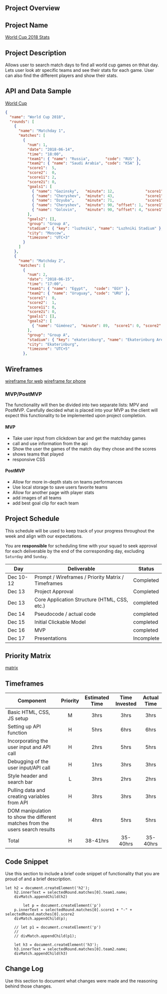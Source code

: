 ## Project Overview

## Project Name

[World Cup 2018 Stats](https://github.com/Hosieelias/World-Cup-2018-Stats)

## Project Description

Allows user to search match days to find all world cup games on thhat day. Lets user look atr specific teams and see their stats for each game. User can also find the different players and show their stats. 

## API and Data Sample
[World Cup](https://raw.githubusercontent.com/openfootball/worldcup.json/master/2018/worldcup.json)

```Json 
{
  "name": "World Cup 2018",
  "rounds": [
    {
      "name": "Matchday 1",
      "matches": [
        {
          "num": 1,
          "date": "2018-06-14",
          "time": "18:00",
          "team1": { "name": "Russia",       "code": "RUS" },
          "team2": { "name": "Saudi Arabia", "code": "KSA" },
          "score1":  5,
          "score2":  0,
          "score1i": 2,
          "score2i": 0,
          "goals1": [
            { "name": "Gazinsky",   "minute": 12,              "score1": 1, "score2": 0 },
            { "name": "Cheryshev",  "minute": 43,              "score1": 2, "score2": 0 },
            { "name": "Dzyuba",     "minute": 71,              "score1": 3, "score2": 0 },
            { "name": "Cheryshev",  "minute": 90, "offset": 1, "score1": 4, "score2": 0 },
            { "name": "Golovin",    "minute": 90, "offset": 4, "score1": 5, "score2": 0 }
          ],
          "goals2": [],
          "group": "Group A",
          "stadium": { "key": "luzhniki", "name": "Luzhniki Stadium" },
          "city": "Moscow",
          "timezone": "UTC+3"
        }
      ]
    },
    {
      "name": "Matchday 2",
      "matches": [
        {
          "num": 2,
          "date": "2018-06-15",
          "time": "17:00",
          "team1": { "name": "Egypt",   "code": "EGY" },
          "team2": { "name": "Uruguay", "code": "URU" },
          "score1":  0,
          "score2":  1,
          "score1i": 0,
          "score2i": 0,
          "goals1": [],
          "goals2": [
            { "name": "Giménez",  "minute": 89,  "score1": 0, "score2": 1 }
          ],
          "group": "Group A",
          "stadium": { "key": "ekaterinburg", "name": "Ekaterinburg Arena" },          
          "city": "Ekaterinburg",
          "timezone": "UTC+5"
        },
 ```
## Wireframes

[wireframe for web](https://user-images.githubusercontent.com/94047631/145935563-b71eefd3-d558-4b69-b57f-dea2ba97d31f.png)
[wireframe for phone](https://user-images.githubusercontent.com/94047631/145935820-1cff8e7c-23f2-4b8d-90d7-1d7b563be338.png)


### MVP/PostMVP

The functionality will then be divided into two separate lists: MPV and PostMVP.  Carefully decided what is placed into your MVP as the client will expect this functionality to be implemented upon project completion.  

#### MVP

- Take user input from clickdown bar and get the matchday games
- call and use information from the api
- Show the user the games of the match day they chose and the scores
- shows teams that played
- responsive CSS

#### PostMVP  

- Allow for more in-depth stats on teams performances
- Use local storage to save users favorite teams
- Allow for another page with player stats
- add images of all teams 
- add best goal clip for each team

## Project Schedule

This schedule will be used to keep track of your progress throughout the week and align with our expectations.  

You are **responsible** for scheduling time with your squad to seek approval for each deliverable by the end of the corresponding day, excluding `Saturday` and `Sunday`.

|  Day | Deliverable | Status
|---|---| ---|
|Dec 10-12| Prompt / Wireframes / Priority Matrix / Timeframes | Completed
|Dec 13| Project Approval | Completed
|Dec 13| Core Application Structure (HTML, CSS, etc.) | completed
|Dec 14| Pseudocode / actual code | completed
|Dec 15| Initial Clickable Model  | completed
|Dec 16| MVP | completed
|Dec 17| Presentations | Incomplete

## Priority Matrix
[matrix](https://app.conceptboard.com/export/18c74c09-d339-4254-abc5-c20963612785/versions/;hi=0;low=144)

## Timeframes

 Component | Priority | Estimated Time | Time Invested | Actual Time |
| --- | :---: |  :---: | :---: | :---: |
| Basic HTML, CSS, JS setup | M | 3hrs| 3hrs | 3hrs |
| Setting up API function | H | 5hrs| 6hrs | 6hrs |
| Incorporating the user input and API call | H | 2hrs| 5hrs | 5hrs |
| Debugging of the user input/API call | H | 1hrs| 3hrs | 3hrs |
| Style header and search bar | L | 3hrs| 2hrs | 2hrs |
| Pulling data and creating variables from API | H | 3hrs| 3hrs | 3hrs |
| DOM manipulation to show the different matches from the users search results | H | 4hrs| 5hrs | 5hrs |
| Total | H | 38-41hrs| 35-40hrs | 35-40hrs |

## Code Snippet

Use this section to include a brief code snippet of functionality that you are proud of and a brief description.  

```
let h2 = document.createElement('h2');
    h2.innerText = selectedRound.matches[0].team1.name;
    divMatch.appendChild(h2)

        let p = document.createElement('p')
    p.innerText = selectedRound.matches[0].score1 + "-" + selectedRound.matches[0].score2
    divMatch.appendChild(p);

    // let p1 = document.createElement('p')
    // 
    // divMatch.appendChild(p1);
     
    let h3 = document.createElement('h3');
    h3.innerText = selectedRound.matches[0].team2.name;
    divMatch.appendChild(h3)
```

## Change Log
 Use this section to document what changes were made and the reasoning behind those changes.  
